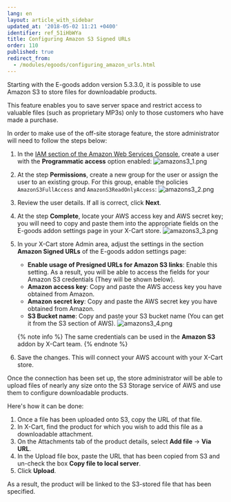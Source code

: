 ```yaml
---
lang: en
layout: article_with_sidebar
updated_at: '2018-05-02 11:21 +0400'
identifier: ref_51iHbWYa
title: Configuring Amazon S3 Signed URLs
order: 110
published: true
redirect_from:
  - /modules/egoods/configuring_amazon_urls.html
---
```

Starting with the E-goods addon version 5.3.3.0, it is possible to use Amazon S3 to store files for downloadable products.  

This feature enables you to save server space and restrict access to valuable files (such as proprietary MP3s) only to those customers who have made a purchase.

In order to make use of the off-site storage feature, the store administrator will need to follow the steps below:

1. In the [IAM section of the Amazon Web Services Console](https://console.aws.amazon.com/iam/home#/users), create a user with the **Programmatic access** option enabled:
   ![amazons3_1.png]({{site.baseurl}}/attachments/ref_ZszpDfxQ/amazons3_1.png)

2. At the step **Permissions**, create a new group for the user or assign the user to an existing group. For this group, enable the policies `AmazonS3FullAccess` and `AmazonS3ReadOnlyAccess`:
   ![amazons3_2.png]({{site.baseurl}}/attachments/ref_ZszpDfxQ/amazons3_2.png)

3. Review the user details. If all is correct, click **Next**.

4. At the step **Complete**, locate your AWS access key and AWS secret key; you will need to copy and paste them into the appropriate fields on the E-goods addon settings page in your X-Cart store.
   ![amazons3_3.png]({{site.baseurl}}/attachments/ref_ZszpDfxQ/amazons3_3.png)

5. In your X-Cart store Admin area, adjust the settings in the section **Amazon Signed URLs** of the E-goods addon settings page: 
   
   * **Enable usage of Presigned URLs for Amazon S3 links**: Enable this setting. As a result, you will be able to access the fields for your Amazon S3 credentials (They will be shown below).
   * **Amazon access key**: Copy and paste the AWS access key you have obtained from Amazon.
   * **Amazon secret key**: Copy and paste the AWS secret key you have obtained from Amazon.
   * **S3 Bucket name**: Copy and paste your S3 bucket name (You can get it from the S3 section of AWS).
   ![amazons3_4.png]({{site.baseurl}}/attachments/ref_ZszpDfxQ/amazons3_4.png)

    {% note info %}
    The same credentials can be used in the **Amazon S3** addon by X-Cart team.
    {% endnote %}

6. Save the changes. This will connect your AWS account with your X-Cart store. 

Once the connection has been set up, the store administrator will be able to upload files of nearly any size onto the S3 Storage service of AWS and use them to configure downloadable products. 

<a id="amazons3"></a>
Here's how it can be done:

1. Once a file has been uploaded onto S3, copy the URL of that file. 
2. In X-Cart, find the product for which you wish to add this file as a downloadable attachment. 
3. On the Attachments tab of the product details, select **Add file** -> **Via URL**. 
4. In the Upload file box, paste the URL that has been copied from S3 and un-check the box **Copy file to local server**.
5. Click **Upload**.

As a result, the product will be linked to the S3-stored file that has been specified.
